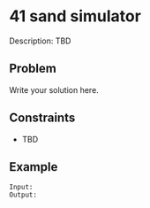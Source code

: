 # 41 sand simulator

Description: TBD

## Problem

Write your solution here.

## Constraints

- TBD

## Example

```
Input:
Output:
```
